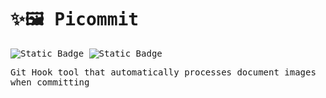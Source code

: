 <samp>
<p>

# ✨🖼️ Picommit

![Static Badge](https://img.shields.io/badge/Node-16-%232e2e2e?style=flat-square&labelColor=%231e1e1e)
![Static Badge](https://img.shields.io/badge/License-MIT-%232e2e2e?style=flat-square&labelColor=%231e1e1e)

Git Hook tool that automatically processes document images when committing

</p>

</samp>
